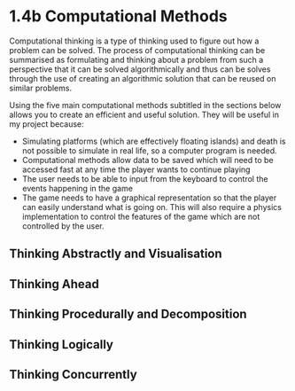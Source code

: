 # 1.4b Computational Methods

Computational thinking is a type of thinking used to figure out how a problem can be solved. The process of computational thinking can be summarised as formulating and thinking about a problem from such a perspective that it can be solved algorithmically and thus can be solves through the use of creating an algorithmic solution that can be reused on similar problems.

Using the five main computational methods subtitled in the sections below allows you to create an efficient and useful solution. They will be useful in my project because:

* Simulating platforms (which are effectively floating islands) and death is not possible to simulate in real life, so a computer program is needed.
* Computational methods allow data to be saved which will need to be accessed fast at any time the player wants to continue playing
* The user needs to be able to input from the keyboard to control the events happening in the game
* The game needs to have a graphical representation so that the player can easily understand what is going on. This will also require a physics implementation to control the features of the game which are not controlled by the user.

## Thinking Abstractly and Visualisation

## Thinking Ahead

## Thinking Procedurally and Decomposition

## Thinking Logically

## Thinking Concurrently

